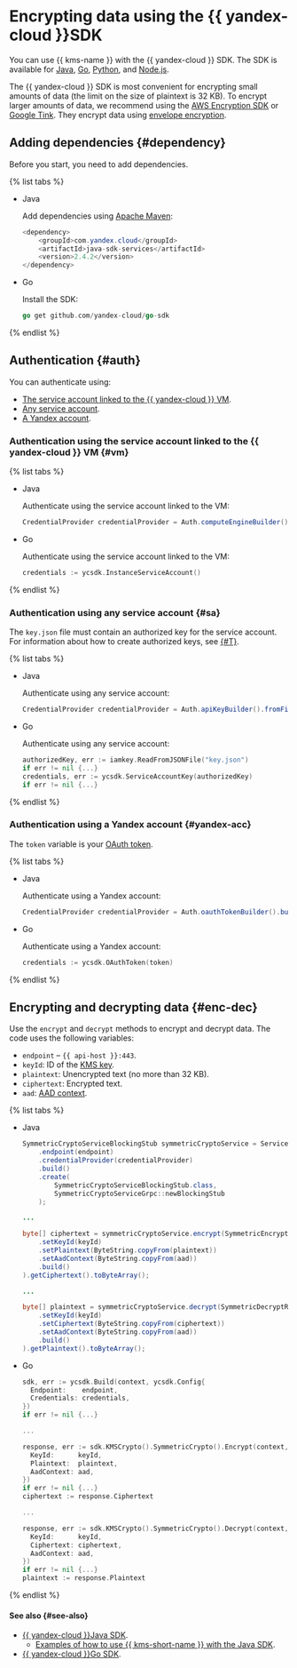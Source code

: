 # Encrypting data using the {{ yandex-cloud }}SDK

You can use {{ kms-name }} with the {{ yandex-cloud }} SDK. The SDK is available for [Java](https://github.com/yandex-cloud/java-sdk), [Go](https://github.com/yandex-cloud/go-sdk), [Python](https://github.com/yandex-cloud/python-sdk), and [Node.js](https://github.com/yandex-cloud/nodejs-sdk).

The {{ yandex-cloud }} SDK is most convenient for encrypting small amounts of data (the limit on the size of plaintext is 32 KB). To encrypt larger amounts of data, we recommend using the [AWS Encryption SDK](aws-encryption-sdk.md) or [Google Tink](google-tink.md). They encrypt data using [envelope encryption](../../concepts/envelope.md).

## Adding dependencies {#dependency}

Before you start, you need to add dependencies.

{% list tabs %}

- Java

   Add dependencies using [Apache Maven](https://maven.apache.org/):

   ```java
   <dependency>
       <groupId>com.yandex.cloud</groupId>
       <artifactId>java-sdk-services</artifactId>
       <version>2.4.2</version>
   </dependency>
   ```

- Go

   Install the SDK:

   ```go
   go get github.com/yandex-cloud/go-sdk
   ```

{% endlist %}

## Authentication {#auth}

You can authenticate using:
* [The service account linked to the {{ yandex-cloud }} VM](#vm).
* [Any service account](#sa).
* [A Yandex account](#yandex-acc).


### Authentication using the service account linked to the {{ yandex-cloud }} VM {#vm}

{% list tabs %}

- Java

   Authenticate using the service account linked to the VM:

   ```java
   CredentialProvider credentialProvider = Auth.computeEngineBuilder().build();
   ```

- Go

   Authenticate using the service account linked to the VM:

   ```Go
   credentials := ycsdk.InstanceServiceAccount()
   ```

{% endlist %}

### Authentication using any service account {#sa}

The `key.json` file must contain an authorized key for the service account. For information about how to create authorized keys, see [{#T}](../../../iam/operations/authorized-key/create.md).

{% list tabs %}

- Java

   Authenticate using any service account:

   ```java
   CredentialProvider credentialProvider = Auth.apiKeyBuilder().fromFile(Paths.get("key.json")).build();

   ```

- Go

   Authenticate using any service account:

   ```Go
   authorizedKey, err := iamkey.ReadFromJSONFile("key.json")
   if err != nil {...}
   credentials, err := ycsdk.ServiceAccountKey(authorizedKey)
   if err != nil {...}
   ```

{% endlist %}



### Authentication using a Yandex account {#yandex-acc}

The `token` variable is your [OAuth token](../../../iam/concepts/authorization/oauth-token.md).

{% list tabs %}

- Java

   Authenticate using a Yandex account:

   ```java
   CredentialProvider credentialProvider = Auth.oauthTokenBuilder().build();  
   ```

- Go

   Authenticate using a Yandex account:

   ```Go
   credentials := ycsdk.OAuthToken(token)
   ```

{% endlist %}


## Encrypting and decrypting data {#enc-dec}

Use the `encrypt` and `decrypt` methods to encrypt and decrypt data. The code uses the following variables:
* `endpoint` – `{{ api-host }}:443`.
* `keyId`: ID of the [KMS key](../../concepts/key.md).
* `plaintext`: Unencrypted text (no more than 32 KB).
* `ciphertext`: Encrypted text.
* `aad`: [AAD context](../../concepts/encryption.md#add-context).

{% list tabs %}

- Java

   ```Java
   SymmetricCryptoServiceBlockingStub symmetricCryptoService = ServiceFactory.builder()
       .endpoint(endpoint)
       .credentialProvider(credentialProvider)
       .build()
       .create(
           SymmetricCryptoServiceBlockingStub.class,
           SymmetricCryptoServiceGrpc::newBlockingStub
       );

   ...

   byte[] ciphertext = symmetricCryptoService.encrypt(SymmetricEncryptRequest.newBuilder()
       .setKeyId(keyId)
       .setPlaintext(ByteString.copyFrom(plaintext))
       .setAadContext(ByteString.copyFrom(aad))
       .build()
   ).getCiphertext().toByteArray();

   ...

   byte[] plaintext = symmetricCryptoService.decrypt(SymmetricDecryptRequest.newBuilder()
       .setKeyId(keyId)
       .setCiphertext(ByteString.copyFrom(ciphertext))
       .setAadContext(ByteString.copyFrom(aad))
       .build()
   ).getPlaintext().toByteArray();

   ```

- Go

   ```Go
   sdk, err := ycsdk.Build(context, ycsdk.Config{
     Endpoint:    endpoint,
     Credentials: credentials,
   })
   if err != nil {...}

   ...

   response, err := sdk.KMSCrypto().SymmetricCrypto().Encrypt(context, &kms.SymmetricEncryptRequest{
     KeyId:      keyId,
     Plaintext:  plaintext,
     AadContext: aad,
   })
   if err != nil {...}
   ciphertext := response.Ciphertext

   ...

   response, err := sdk.KMSCrypto().SymmetricCrypto().Decrypt(context, &kms.SymmetricDecryptRequest{
     KeyId:      keyId,
     Ciphertext: ciphertext,
     AadContext: aad,
   })
   if err != nil {...}
   plaintext := response.Plaintext
   ```

{% endlist %}

#### See also {#see-also}

* [{{ yandex-cloud }}Java SDK](https://github.com/yandex-cloud/java-sdk).
   * [Examples of how to use {{ kms-short-name }} with the Java SDK](https://github.com/yandex-cloud/java-sdk/tree/master/java-sdk-examples/src/main/java/yandex/cloud/sdk/examples/kms).
* [{{ yandex-cloud }}Go SDK](https://github.com/yandex-cloud/go-sdk).

